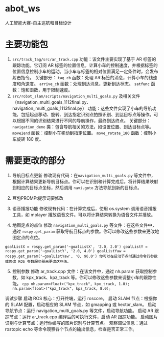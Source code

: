 # abot_ws
人工智能大赛-自主巡航和目标设计

# 主要功能包
1. `src/track_tag/src/ar_track.cpp`
功能：该文件主要实现了基于 AR 标签的跟踪功能。它订阅 AR 标签的位置信息，计算小车的控制速度，并根据标签的位置信息控制小车的运动。当小车与标签的相对位置满足一定条件时，会发布射击指令。
关键部分：
`tag_cb` 函数：处理 AR 标签的消息，计算小车的线速度和角速度。
`arrive_cb` 函数：处理到达消息，更新到达标志。
`satfunc` 函数：饱和函数，用于限制速度。
2. `src/robot_slam/scripts/navigation_multi_goals.py` 及相关文件（navigation_multi_goals_1112final.py、navigation_multi_goals_1113final.py）
功能：这些文件实现了小车的导航功能，包括起点移动、旋转、到达指定识别点拍照识别、到达目标点等操作。可以根据不同的识别结果进行不同的导航操作，最终到达终点。
关键部分：
`navigation_demo` 类：包含导航相关的方法，如设置位置、到达目标点等。
`move2end` 函数：控制小车移动到指定位置。
`move_rotate_180` 函数：控制小车旋转 180 度。

# 需要更改的部分
1. 导航目标点更新
修改现有代码：在`navigation_multi_goals.py` 等文件中，根据计算结果更新导航目标点。你可以在识别和计算完成后，将计算结果映射到相应的目标点坐标，然后调用 `navi.goto` 方法导航到新的目标点。

2. 豆包PROMPt提示词要修改


3. 语音播报功能
修改现有代码：在计算完成后，使用 os.system 调用语音播报工具，如 mplayer 播放语音文件。可以将计算结果转换为语音文件并播放。

4. 地图定点的点位
修改 `navigation_multi_goals.py` 等文件：在这些文件中，通过 `rospy.get_param` 获取导航目标点的参数。你可以修改这些参数来更改地图定点的点位。


`goalListX = rospy.get_param('~goalListX', '2.0, 2.0')
goalListY = rospy.get_param('~goalListY', '2.0, 4.0')
goalListYaw = rospy.get_param('~goalListYaw', '0, 90.0')
你可以在启动节点时通过命令行参数或修改 ROS 参数服务器来更改这些值。`

5. 控制参数
修改 ar_track.cpp 文件：在该文件中，通过 nh.param 获取控制参数，如 kpx_track、kpz_track 等。你可以修改这些参数来调整小车的跟踪性能。
`cpp
nh.param<float>("kpx_track", kpx_track, 1.0);
nh.param<float>("kpz_track", kpz_track, 8.0);`

调试步骤
启动 ROS 核心：打开终端，运行 roscore。
启动 SLAM 节点：根据你的 SLAM 配置，启动相应的 SLAM 节点，如 gmapping 或 hector_slam。
启动导航节点：运行 navigation_multi_goals.py 等文件，启动导航功能。
启动 AR 跟踪节点：运行 ar_track.cpp 编译后的可执行文件，启动 AR 跟踪功能。
启动图片识别与计算节点：运行你编写的图片识别与计算节点。
观察调试信息：通过 rostopic echo 等命令观察各个节点的输出信息，检查是否正常工作。